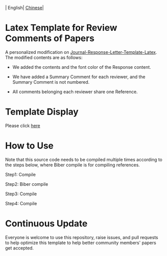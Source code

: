 | English| [Chinese](https://github.com/NeuroDong/Latex_for_review_comments/blob/main/chinese_doc.md)|

# Latex Template for Review Comments of Papers
A personalized modification on [Journal-Response-Letter-Template-Latex](https://github.com/shellywhen/Journal-Response-Letter-Template-Latex). The modified contents are as follows:

- We added the contents and the font color of the Response content. 

- We have added a Summary Comment for each reviewer, and the Summary Comment is not numbered.

- All comments belonging each reviewer share one Reference.

# Template Display
Please click [here](https://www.xiaohongshu.com/explore/67878da400000000160205ba?xsec_token=CBwBDXAJ19ZK-vQ9VOViaRuH_df4ArOxeqJ2a7ttAhU-U=&xsec_source=app_share)

# How to Use
Note that this source code needs to be compiled multiple times according to the steps below, where Biber compile is for compiling references.

Step1: Compile

Step2: Biber compile

Step3: Compile

Step4: Compile

# Continuous Update
Everyone is welcome to use this repository, raise issues, and pull requests to help optimize this template to help better community members' papers get accepted.
